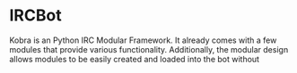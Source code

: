 # IRCBot
Kobra is an Python IRC Modular Framework. It already comes with a few modules that provide various functionality. Additionally, the modular design allows modules to be easily created and loaded into the bot without
